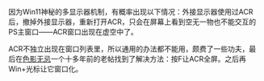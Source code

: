 
因为Win11神秘的多显示器机制，有概率出现以下情况：外接显示器使用过ACR后，撤掉外接显示器，重新打开ACR，只会在屏幕上看到空无一物也不能交互的PS主窗口——ACR窗口出现在虚空中了。

ACR不独立出现在窗口列表里，所以通用的办法都不能用，颇费了一些功夫，最后在[色影无忌](https://forum.xitek.com/thread-932238-1-1-1.html)一个十多年前的老帖找到了解决方法：按F让ACR全屏。之后再Win+光标让它窗口化。